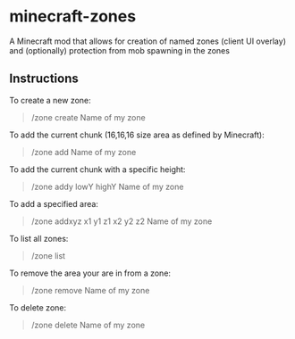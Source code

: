 # minecraft-zones
A Minecraft mod that allows for creation of named zones (client UI overlay) and (optionally) protection from mob spawning in the zones

## Instructions
To create a new zone:
> /zone create Name of my zone

To add the current chunk (16,16,16 size area as defined by Minecraft):
> /zone add Name of my zone

To add the current chunk with a specific height:
> /zone addy lowY highY Name of my zone

To add a specified area:
> /zone addxyz x1 y1 z1 x2 y2 z2 Name of my zone

To list all zones:
> /zone list

To remove the area your are in from a zone:
> /zone remove Name of my zone

To delete zone:
> /zone delete Name of my zone
